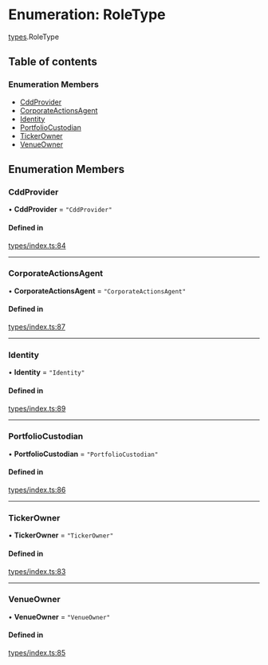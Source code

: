 # Enumeration: RoleType

[types](../wiki/types).RoleType

## Table of contents

### Enumeration Members

- [CddProvider](../wiki/types.RoleType#cddprovider)
- [CorporateActionsAgent](../wiki/types.RoleType#corporateactionsagent)
- [Identity](../wiki/types.RoleType#identity)
- [PortfolioCustodian](../wiki/types.RoleType#portfoliocustodian)
- [TickerOwner](../wiki/types.RoleType#tickerowner)
- [VenueOwner](../wiki/types.RoleType#venueowner)

## Enumeration Members

### CddProvider

• **CddProvider** = ``"CddProvider"``

#### Defined in

[types/index.ts:84](https://github.com/PolymeshAssociation/polymesh-sdk/blob/2d3ac2ae/src/types/index.ts#L84)

___

### CorporateActionsAgent

• **CorporateActionsAgent** = ``"CorporateActionsAgent"``

#### Defined in

[types/index.ts:87](https://github.com/PolymeshAssociation/polymesh-sdk/blob/2d3ac2ae/src/types/index.ts#L87)

___

### Identity

• **Identity** = ``"Identity"``

#### Defined in

[types/index.ts:89](https://github.com/PolymeshAssociation/polymesh-sdk/blob/2d3ac2ae/src/types/index.ts#L89)

___

### PortfolioCustodian

• **PortfolioCustodian** = ``"PortfolioCustodian"``

#### Defined in

[types/index.ts:86](https://github.com/PolymeshAssociation/polymesh-sdk/blob/2d3ac2ae/src/types/index.ts#L86)

___

### TickerOwner

• **TickerOwner** = ``"TickerOwner"``

#### Defined in

[types/index.ts:83](https://github.com/PolymeshAssociation/polymesh-sdk/blob/2d3ac2ae/src/types/index.ts#L83)

___

### VenueOwner

• **VenueOwner** = ``"VenueOwner"``

#### Defined in

[types/index.ts:85](https://github.com/PolymeshAssociation/polymesh-sdk/blob/2d3ac2ae/src/types/index.ts#L85)
